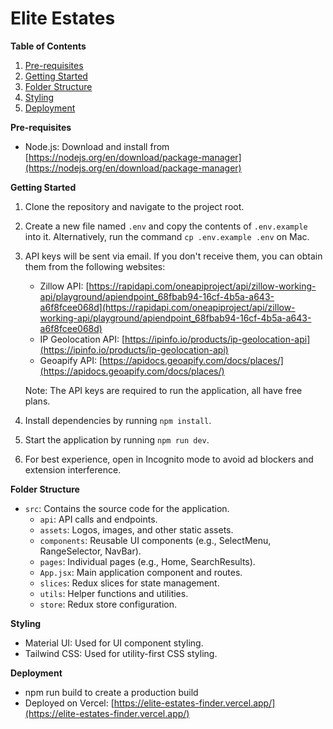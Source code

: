 
# Elite Estates

**Table of Contents**

1. [Pre-requisites](#pre-requisites)
2. [Getting Started](#getting-started)
3. [Folder Structure](#folder-structure)
4. [Styling](#styling)
5. [Deployment](#deployment)

**Pre-requisites**

* Node.js: Download and install from [https://nodejs.org/en/download/package-manager](https://nodejs.org/en/download/package-manager)

**Getting Started**

1. Clone the repository and navigate to the project root.
2. Create a new file named `.env` and copy the contents of `.env.example` into it. Alternatively, run the command `cp .env.example .env` on Mac.
3. API keys will be sent via email. If you don't receive them, you can obtain them from the following websites:
	* Zillow API: [https://rapidapi.com/oneapiproject/api/zillow-working-api/playground/apiendpoint_68fbab94-16cf-4b5a-a643-a6f8fcee068d](https://rapidapi.com/oneapiproject/api/zillow-working-api/playground/apiendpoint_68fbab94-16cf-4b5a-a643-a6f8fcee068d)
	* IP Geolocation API: [https://ipinfo.io/products/ip-geolocation-api](https://ipinfo.io/products/ip-geolocation-api)
	* Geoapify API: [https://apidocs.geoapify.com/docs/places/](https://apidocs.geoapify.com/docs/places/)

	Note: The API keys are required to run the application, all have free plans.
4. Install dependencies by running `npm install`.
5. Start the application by running `npm run dev`.
6. For best experience, open in Incognito mode to avoid ad blockers and extension interference. 

**Folder Structure**

* `src`: Contains the source code for the application.
	+ `api`: API calls and endpoints.
	+ `assets`: Logos, images, and other static assets.
	+ `components`: Reusable UI components (e.g., SelectMenu, RangeSelector, NavBar).
	+ `pages`: Individual pages (e.g., Home, SearchResults).
	+ `App.jsx`: Main application component and routes.
	+ `slices`: Redux slices for state management.
	+ `utils`: Helper functions and utilities.
	+ `store`: Redux store configuration.

**Styling**

* Material UI: Used for UI component styling.
* Tailwind CSS: Used for utility-first CSS styling.

**Deployment**
* npm run build to create a production build
* Deployed on Vercel: [https://elite-estates-finder.vercel.app/](https://elite-estates-finder.vercel.app/)